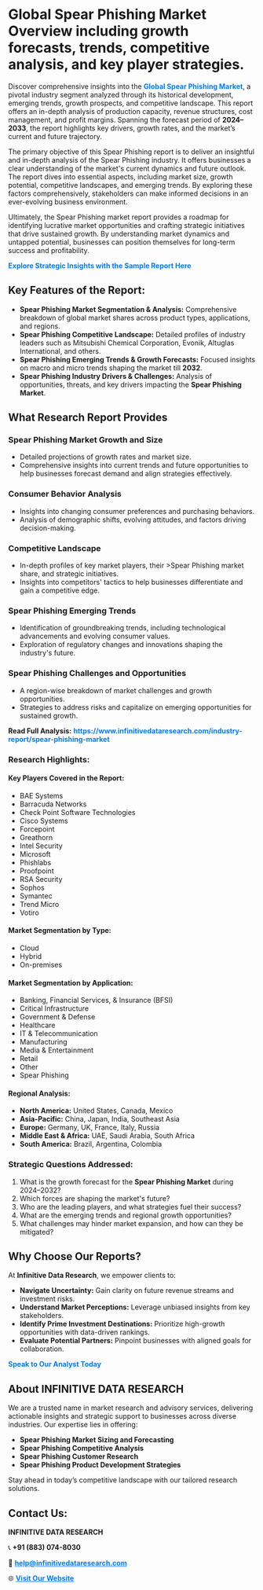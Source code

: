 <h1>Global Spear Phishing Market Overview including growth forecasts, trends, competitive analysis, and key player strategies.</h1>
<p>
Discover comprehensive insights into the 
<a href="https://www.infinitivedataresearch.com/industry-report/spear-phishing-market" rel="dofollow" style="color: #007BFF; text-decoration: none;"><strong>Global Spear Phishing Market</strong></a>, a pivotal industry segment analyzed through its historical development, emerging trends, growth prospects, and competitive landscape. This report offers an in-depth analysis of production capacity, revenue structures, cost management, and profit margins. Spanning the forecast period of <strong>2024–2033</strong>, the report highlights key drivers, growth rates, and the market’s current and future trajectory.
</p>
<p>
The primary objective of this Spear Phishing report is to deliver an insightful and in-depth analysis of the Spear Phishing industry. It offers businesses a clear understanding of the market's current dynamics and future outlook. The report dives into essential aspects, including market size, growth potential, competitive landscapes, and emerging trends. By exploring these factors comprehensively, stakeholders can make informed decisions in an ever-evolving business environment.
</p>
<p>
Ultimately, the Spear Phishing market report provides a roadmap for identifying lucrative market opportunities and crafting strategic initiatives that drive sustained growth. By understanding market dynamics and untapped potential, businesses can position themselves for long-term success and profitability.
</p>
<p>
<a href="https://www.infinitivedataresearch.com/request-sample/reportId=112595" style="color: #007BFF; text-decoration: none;"><strong>Explore Strategic Insights with the Sample Report Here</strong></a>
</p>

<h2>Key Features of the Report:</h2>
<ul>
<li><strong>Spear Phishing Market Segmentation & Analysis:</strong> Comprehensive breakdown of global market shares across product types, applications, and regions.</li>
<li><strong>Spear Phishing Competitive Landscape:</strong> Detailed profiles of industry leaders such as Mitsubishi Chemical Corporation, Evonik, Altuglas International, and others.</li>
<li><strong>Spear Phishing Emerging Trends & Growth Forecasts:</strong> Focused insights on macro and micro trends shaping the market till <strong>2032</strong>.</li>
<li><strong>Spear Phishing Industry Drivers & Challenges:</strong> Analysis of opportunities, threats, and key drivers impacting the <strong>Spear Phishing Market</strong>.</li>
</ul>

<h2>What Research Report Provides</h2>
<h3>Spear Phishing Market Growth and Size</h3>
<ul>
<li>Detailed projections of growth rates and market size.</li>
<li>Comprehensive insights into current trends and future opportunities to help businesses forecast demand and align strategies effectively.</li>
</ul>

<h3>Consumer Behavior Analysis</h3>
<ul>
<li>Insights into changing consumer preferences and purchasing behaviors.</li>
<li>Analysis of demographic shifts, evolving attitudes, and factors driving decision-making.</li>
</ul>

<h3>Competitive Landscape</h3>
<ul>
<li>In-depth profiles of key market players, their >Spear Phishing market share, and strategic initiatives.</li>
<li>Insights into competitors' tactics to help businesses differentiate and gain a competitive edge.</li>
</ul>

<h3>Spear Phishing Emerging Trends</h3>
<ul>
<li>Identification of groundbreaking trends, including technological advancements and evolving consumer values.</li>
<li>Exploration of regulatory changes and innovations shaping the industry's future.</li>
</ul>

<h3>Spear Phishing Challenges and Opportunities</h3>
<ul>
<li>A region-wise breakdown of market challenges and growth opportunities.</li>
<li>Strategies to address risks and capitalize on emerging opportunities for sustained growth.</li>
</ul>
<p><strong>Read Full Analysis:</strong> <a href="https://www.infinitivedataresearch.com/industry-report/spear-phishing-market" rel="dofollow" style="color: #007BFF; text-decoration: none;"><strong>https://www.infinitivedataresearch.com/industry-report/spear-phishing-market</strong></a></p>
<h3>Research Highlights:</h3>
<h4>Key Players Covered in the Report:</h4>
<ul><li>BAE Systems</li><li>Barracuda Networks</li><li>Check Point Software Technologies</li><li>Cisco Systems</li><li>Forcepoint</li><li>Greathorn</li><li>Intel Security</li><li>Microsoft</li><li>Phishlabs</li><li>Proofpoint</li><li>RSA Security</li><li>Sophos</li><li>Symantec</li><li>Trend Micro</li><li>Votiro</li></ul>
<h4>Market Segmentation by Type:</h4>
<ul><li>Cloud</li><li>Hybrid</li><li>On-premises</li></ul>
<h4>Market Segmentation by Application:</h4>
<ul><li>Banking, Financial Services, &amp; Insurance (BFSI)</li><li>Critical Infrastructure</li><li>Government &amp; Defense</li><li>Healthcare</li><li>IT &amp; Telecommunication</li><li>Manufacturing</li><li>Media &amp; Entertainment</li><li>Retail</li><li>Other</li><li>Spear Phishing</li></ul>

<h4>Regional Analysis:</h4>
<ul>
<li><strong>North America:</strong> United States, Canada, Mexico</li>
<li><strong>Asia-Pacific:</strong> China, Japan, India, Southeast Asia</li>
<li><strong>Europe:</strong> Germany, UK, France, Italy, Russia</li>
<li><strong>Middle East & Africa:</strong> UAE, Saudi Arabia, South Africa</li>
<li><strong>South America:</strong> Brazil, Argentina, Colombia</li>
</ul>

<h3>Strategic Questions Addressed:</h3>
<ol>
<li>What is the growth forecast for the <strong>Spear Phishing Market</strong> during 2024–2032?</li>
<li>Which forces are shaping the market's future?</li>
<li>Who are the leading players, and what strategies fuel their success?</li>
<li>What are the emerging trends and regional growth opportunities?</li>
<li>What challenges may hinder market expansion, and how can they be mitigated?</li>
</ol>

<h2>Why Choose Our Reports?</h2>
<p>At <strong>Infinitive Data Research</strong>, we empower clients to:</p>
<ul>
<li><strong>Navigate Uncertainty:</strong> Gain clarity on future revenue streams and investment risks.</li>
<li><strong>Understand Market Perceptions:</strong> Leverage unbiased insights from key stakeholders.</li>
<li><strong>Identify Prime Investment Destinations:</strong> Prioritize high-growth opportunities with data-driven rankings.</li>
<li><strong>Evaluate Potential Partners:</strong> Pinpoint businesses with aligned goals for collaboration.</li>
</ul>
<p><a href="https://www.infinitivedataresearch.com/industry-report/spear-phishing-market" rel="dofollow" style="color: #007BFF; text-decoration: none;"><strong>Speak to Our Analyst Today</strong></a></p>

<h2>About INFINITIVE DATA RESEARCH</h2>
<p>We are a trusted name in market research and advisory services, delivering actionable insights and strategic support to businesses across diverse industries. Our expertise lies in offering:</p>
<ul>
<li><strong>Spear Phishing Market Sizing and Forecasting</strong></li>
<li><strong>Spear Phishing Competitive Analysis</strong></li>
<li><strong>Spear Phishing Customer Research</strong></li>
<li><strong>Spear Phishing Product Development Strategies</strong></li>
</ul>
<p>Stay ahead in today’s competitive landscape with our tailored research solutions.</p>

<h2>Contact Us:</h2>
<p><strong>INFINITIVE DATA RESEARCH</strong></p>
<p>📞 <strong>+91 (883) 074-8030</strong></p>
<p>📧 <strong><a href="mailto:help@infinitivedataresearch.com" style="color: #007BFF;">help@infinitivedataresearch.com</a></strong></p>
<p>🌐 <strong><a href="https://www.infinitivedataresearch.com" rel="dofollow" style="color: #007BFF;">Visit Our Website</a></strong></p>